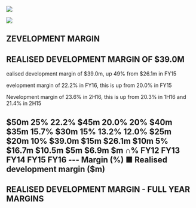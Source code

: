 ![](_page_0_Picture_0.jpeg)

![](_page_0_Picture_1.jpeg)

## **ZEVELOPMENT MARGIN**

## **REALISED DEVELOPMENT MARGIN OF \$39.0M**

ealised development margin of \$39.0m, up 49% from \$26.1m in FY15

evelopment margin of 22.2% in FY16, this is up from 20.0% in FY15

Nevelopment margin of 23.6% in 2H16, this is up from 20.3% in 1H16 and 21.4% in 2H15

## \$50m 25% 22.2% \$45m 20.0% 20% \$40m \$35m 15.7% \$30m 15% 13.2% 12.0% \$25m \$20m 10% \$39.0m \$15m \$26.1m \$10m 5% \$16.7m \$10.5m \$5m \$6.9m \$m ∩% FY12 FY13 FY14 FY15 FY16 --- Margin (%) ■ Realised development margin (\$m)

## REALISED DEVELOPMENT MARGIN - FULL YEAR MARGINS
